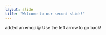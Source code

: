 ```yaml
---
layout: slide
title: "Welcome to our second slide!"
---
```

added an emoji :grinning:
Use the left arrow to go back!
